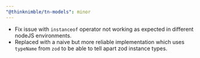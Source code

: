 ```yaml
---
"@thinknimble/tn-models": minor
---
```


- Fix issue with `instanceof` operator not working as expected in different nodeJS environments.
- Replaced with a naive but more reliable implementation which uses `typeName` from `zod` to be able to tell apart zod instance types.
